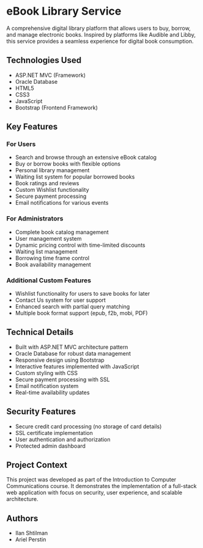 # eBook Library Service

A comprehensive digital library platform that allows users to buy, borrow, and manage electronic books. Inspired by platforms like Audible and Libby, this service provides a seamless experience for digital book consumption.

## Technologies Used
- ASP.NET MVC (Framework)
- Oracle Database
- HTML5
- CSS3
- JavaScript
- Bootstrap (Frontend Framework)

## Key Features

### For Users
- Search and browse through an extensive eBook catalog
- Buy or borrow books with flexible options
- Personal library management
- Waiting list system for popular borrowed books
- Book ratings and reviews
- Custom Wishlist functionality
- Secure payment processing
- Email notifications for various events

### For Administrators
- Complete book catalog management
- User management system
- Dynamic pricing control with time-limited discounts
- Waiting list management
- Borrowing time frame control
- Book availability management

### Additional Custom Features
- Wishlist functionality for users to save books for later
- Contact Us system for user support
- Enhanced search with partial query matching
- Multiple book format support (epub, f2b, mobi, PDF)

## Technical Details
- Built with ASP.NET MVC architecture pattern
- Oracle Database for robust data management
- Responsive design using Bootstrap
- Interactive features implemented with JavaScript
- Custom styling with CSS
- Secure payment processing with SSL
- Email notification system
- Real-time availability updates

## Security Features
- Secure credit card processing (no storage of card details)
- SSL certificate implementation
- User authentication and authorization
- Protected admin dashboard

## Project Context
This project was developed as part of the Introduction to Computer Communications course. It demonstrates the implementation of a full-stack web application with focus on security, user experience, and scalable architecture.

## Authors
- Ilan Shtilman
- Ariel Perstin
